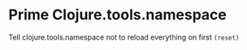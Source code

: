 # Prime Clojure.tools.namespace 

Tell clojure.tools.namespace not to reload everything on first `(reset)`
